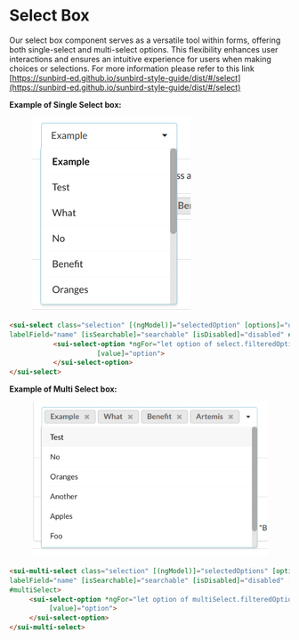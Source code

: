 # Select Box

Our select box component serves as a versatile tool within forms, offering both single-select and multi-select options. This flexibility enhances user interactions and ensures an intuitive experience for users when making choices or selections. For more information please refer to this link [https://sunbird-ed.github.io/sunbird-style-guide/dist/#/select](https://sunbird-ed.github.io/sunbird-style-guide/dist/#/select)

**Example of Single Select box:**

<figure><img src="../../../../.gitbook/assets/image (43).png" alt=""><figcaption></figcaption></figure>

```html
<sui-select class="selection" [(ngModel)]="selectedOption" [options]="options"
labelField="name" [isSearchable]="searchable" [isDisabled]="disabled" #select>
           <sui-select-option *ngFor="let option of select.filteredOptions"
                      [value]="option">
           </sui-select-option>
</sui-select>
```

**Example of Multi Select box:**

<figure><img src="../../../../.gitbook/assets/image (44).png" alt=""><figcaption></figcaption></figure>

```html
<sui-multi-select class="selection" [(ngModel)]="selectedOptions" [options]="options"
labelField="name" [isSearchable]="searchable" [isDisabled]="disabled" [hasLabels]="!hideLabels"
#multiSelect>
     <sui-select-option *ngFor="let option of multiSelect.filteredOptions"
          [value]="option">
     </sui-select-option>
</sui-multi-select>
```
